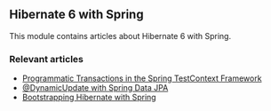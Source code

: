 ## Hibernate 6 with Spring

This module contains articles about Hibernate 6 with Spring.

### Relevant articles

- [Programmatic Transactions in the Spring TestContext Framework](https://www.baeldung.com/spring-test-programmatic-transactions)
- [@DynamicUpdate with Spring Data JPA](https://www.baeldung.com/spring-data-jpa-dynamicupdate)
- [Bootstrapping Hibernate with Spring](https://www.baeldung.com/hibernate-spring)
